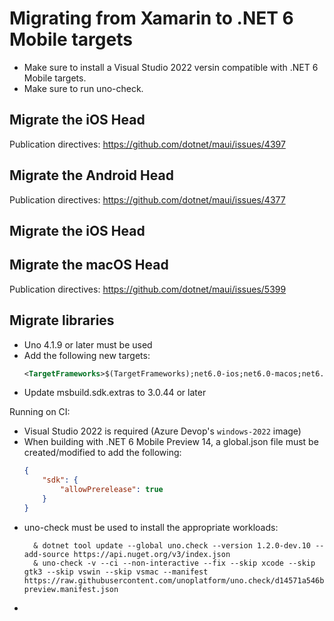 # Migrating from Xamarin to .NET 6 Mobile targets

- Make sure to install a Visual Studio 2022 versin compatible with .NET 6 Mobile targets.
- Make sure to run uno-check.

## Migrate the iOS Head
Publication directives: https://github.com/dotnet/maui/issues/4397

## Migrate the Android Head

Publication directives: https://github.com/dotnet/maui/issues/4377

## Migrate the iOS Head

## Migrate the macOS Head
Publication directives: https://github.com/dotnet/maui/issues/5399

## Migrate libraries
- Uno 4.1.9 or later must be used
- Add the following new targets: 
    ```xml
	<TargetFrameworks>$(TargetFrameworks);net6.0-ios;net6.0-macos;net6.0-android;net6.0-maccatalyst</TargetFrameworks>
    ```
- Update msbuild.sdk.extras to 3.0.44 or later

Running on CI:
- Visual Studio 2022 is required (Azure Devop's `windows-2022` image)
- When building with .NET 6 Mobile Preview 14, a global.json file must be created/modified to add the following:
    ```json
    {
        "sdk": {
            "allowPrerelease": true
        }
    }
     ```
- uno-check must be used to install the appropriate workloads:
    ```shell
      & dotnet tool update --global uno.check --version 1.2.0-dev.10 --add-source https://api.nuget.org/v3/index.json
      & uno-check -v --ci --non-interactive --fix --skip xcode --skip gtk3 --skip vswin --skip vsmac --manifest https://raw.githubusercontent.com/unoplatform/uno.check/d14571a546b55f58e51e392c04cf098168d6fe2d/manifests/uno.ui-preview.manifest.json
    ```
- 